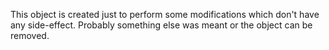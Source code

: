This object is created just to perform some modifications which don't have any side-effect. Probably something else was meant or the object can be removed.